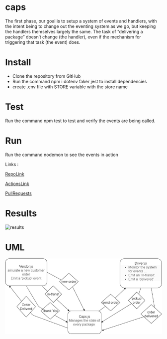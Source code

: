 # caps

The first phase, our goal is to setup a system of events and handlers, with the intent being to change out the eventing system as we go, but keeping the handlers themselves largely the same. The task of “delivering a package” doesn’t change (the handler), even if the mechanism for triggering that task (the event) does.

# Install
* Clone the repository from GitHub
* Run the command npm i dotenv faker jest to install dependencies
* create .env file with STORE variable with the store name

# Test
Run the command npm test to test and verify the events are being called.

# Run
Run the command nodemon to see the events in action

Links : 

[RepoLink](https://github.com/yasmeenokh/caps)

[ActionsLink](https://github.com/yasmeenokh/caps/actions)

[PullRequests](https://github.com/yasmeenokh/caps/pulls)

# Results 
![results](images/lab11)

# UML 
![uml](images/lab11.png)

